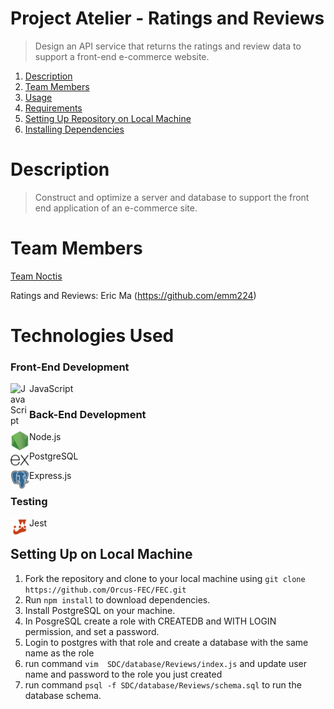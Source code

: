 # Project Atelier - Ratings and Reviews

> Design an API service that returns the ratings and review data to support a front-end e-commerce website.

1. [Description](#description)
2. [Team Members](#team-members)
3. [Usage](#usage)
4. [Requirements](#requirements)
5. [Setting Up Repository on Local Machine](#setting-up-repository-on-local-machine)
6. [Installing Dependencies](#installing-dependencies)

# Description

> Construct and optimize a server and database to support the front end application of an e-commerce site.

# Team Members
[Team Noctis](https://github.com/NoctisSDC/SDC)<br/>

Ratings and Reviews: Eric Ma (https://github.com/emm224)<br/>


# Technologies Used

### Front-End Development
JavaScript <img align="left" alt="JavaScript" width="30px" src="https://raw.githubusercontent.com/jmnote/z-icons/master/svg/javascript.svg" />
<br />

### Back-End Development
Node.js <img align="left" alt="Node JS" width="30px" src="https://raw.githubusercontent.com/github/explore/80688e429a7d4ef2fca1e82350fe8e3517d3494d/topics/nodejs/nodejs.png" />
<br />

PostgreSQL <img align="left" alt="PostgreSQL" width="30px" src="https://github.com/devicons/devicon/blob/master/icons/express/express-original.svg" />
<br />

Express.js <img align="left" alt="Express" width="30px" src="https://github.com/devicons/devicon/blob/master/icons/postgresql/postgresql-original.svg" />
<br />

### Testing
Jest <img align="left" alt="Jest" width="30px" src="https://raw.githubusercontent.com/vscode-icons/vscode-icons/master/icons/file_type_jest.svg?sanitize=true" />
<br />

## Setting Up on Local Machine

1. Fork the repository and clone to your local machine using `git clone https://github.com/Orcus-FEC/FEC.git`
2. Run `npm install` to download dependencies.
3. Install PostgreSQL on your machine.
4. In PosgreSQL create a role with CREATEDB and WITH LOGIN permission, and set a password.
5. Login to postgres with that role and create a database with the same name as the role
6. run command `vim  SDC/database/Reviews/index.js` and update user name and password to the role you just created
7. run command `psql -f SDC/database/Reviews/schema.sql` to run the database schema.
